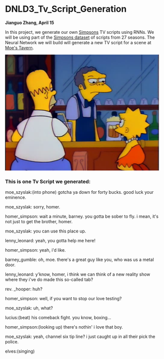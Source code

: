 # DNLD3_Tv_Script_Generation
**Jianguo Zhang, April 15**

In this project, we generate our own [Simpsons](https://en.wikipedia.org/wiki/The_Simpsons) TV scripts using RNNs. We will be using part of the [Simpsons dataset](https://www.kaggle.com/wcukierski/the-simpsons-by-the-data) of scripts from 27 seasons.
The Neural Network we will build will generate a new TV script for a scene at [Moe's Tavern](https://simpsonswiki.com/wiki/Moe's_Tavern).

 ![image](https://github.com/JianguoZhang1994/DNLD3_Tv_Script_Generation/blob/master/Simpsons.png)
 
 ### This is one Tv Script we generated:
 
moe_szyslak:(into phone) gotcha ya down for forty bucks. good luck your eminence.

moe_szyslak: sorry, homer.

homer_simpson: wait a minute, barney. you gotta be sober to fly. i mean, it's not just to get the brother, homer.

moe_szyslak: you can use this place up.

lenny_leonard: yeah, you gotta help me here!

homer_simpson: yeah, i'd like.

barney_gumble: oh, moe. there's a great guy like you, who was us a metal door.

lenny_leonard: y'know, homer, i think we can think of a new reality show where they i've do made this so-called tab?

rev. _hooper: huh?

homer_simpson: well, if you want to stop our love testing?

moe_szyslak: uh, what?

lucius:(beat) his comeback fight. you know, boxing...

homer_simpson:(looking up) there's nothin' i love that boy.

moe_szyslak: yeah, channel six tip line? i just caught up in all their pick the police.

elves:(singing)
